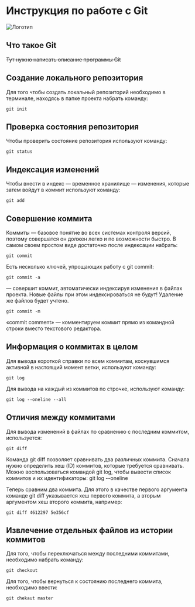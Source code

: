# **Инструкция по работе с Git**

![Логотип](photo_2022-10-06_08-33-30.jpg)

## Что такое Git

~~Тут нужно написать описание программы Git~~

## Создание локального репозитория

Для того чтобы создать локальный репозиторий необходимо в терминале, находясь в папке проекта набрать команду:

    git init

## Проверка состояния репозитория

Чтобы проверить состояние репозитория используют команду:

    git status

## Индексация изменений

Чтобы внести в индекс — временное хранилище — изменения, которые затем войдут в коммит используют команду:

    git add

## Cовершение коммита

Коммиты — базовое понятие во всех системах контроля версий, поэтому совершатся
он должен легко и по возможности быстро. В самом своем простом виде достаточно
после индексации набрать:

    git commit

Есть несколько ключей, упрощающих работу с git commit:

    git commit -a

— совершит коммит, автоматически индексируя изменения в файлах
проекта. Новые файлы при этом индексироваться не будут! Удаление же файлов
будет учтено.

    git commit -m

«commit comment» — комментируем коммит прямо из командной строки
вместо текстового редактора.

## Информация о коммитах в целом

 Для вывода короткой справки по всем
коммитам, коснувшимся активной в настоящий момент ветки, используют команду:

    git log

Для вывода на каждый из коммитов по строчке, используют команду:

    git log --oneline --all

## Отличия между коммитами

Для вывода изменений в файлах по сравнению с последним коммитом, используется:

    git diff

Команда git diff позволяет сравнивать два различных коммита. Сначала нужно определить хеш (ID) коммитов, которые требуется сравнивать. Можно воспользоваться командой git log, чтобы вывести список коммитов и их идентификаторы: git log --oneline

Теперь сравним два коммита. Для этого в качестве первого аргумента команде git diff указывается хеш первого коммита, а вторым аргументом хеш второго коммита, например:

    git diff 4612297 5e356cf

## Извлечение отдельных файлов из истории коммитов

Для того, чтобы переключаться между последними коммитами, необходимо набрать команду:

    git checkout

Для того, чтобы вернуться к состоянию последнего коммита, необходимо ввести:

    git chekaut master







